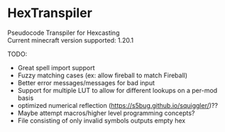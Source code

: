 # HexTranspiler
Pseudocode Transpiler for Hexcasting
<br>
Current minecraft version supported: 1.20.1

TODO:
- Great spell import support
- Fuzzy matching cases (ex: allow fireball to match Fireball)
- Better error messages/messages for bad input
- Support for multiple LUT to allow for different lookups on a per-mod basis
- optimized numerical reflection (https://s5bug.github.io/squiggler/)??
- Maybe attempt macros/higher level programming concepts?
- File consisting of only invalid symbols outputs empty hex
